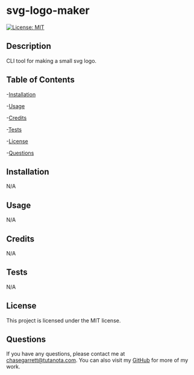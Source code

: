 # svg-logo-maker
  [![License: MIT](https://img.shields.io/badge/License-MIT-yellow.svg)](https://opensource.org/licenses/MIT)
  ## Description
  CLI tool for making a small svg logo.
  ## Table of Contents
  -[Installation](#installation)

  -[Usage](#usage)

  -[Credits](#credits)

  -[Tests](#tests)

  -[License](#license)

  -[Questions](#questions)
  
  ## Installation
  N/A
  ## Usage
  N/A
  ## Credits
  N/A
  ## Tests
  N/A
  ## License
  This project is licensed under the MIT license.
  ## Questions
  If you have any questions, please contact me at chasegarrett@tutanota.com. You can also visit my [GitHub](https://github.com/Chase-Garrett) for more of my work.
